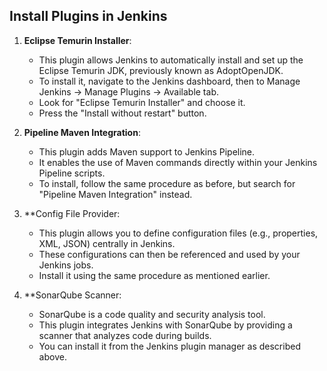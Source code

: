 ## Install Plugins in Jenkins

1. **Eclipse Temurin Installer**:

	- This plugin allows Jenkins to automatically install and set up the Eclipse Temurin JDK, previously known as AdoptOpenJDK.
	- To install it, navigate to the Jenkins dashboard, then to Manage Jenkins -> Manage Plugins -> Available tab.
	- Look for "Eclipse Temurin Installer" and choose it.
	- Press the "Install without restart" button.
   
2. **Pipeline Maven Integration**:
   - This plugin adds Maven support to Jenkins Pipeline.
   - It enables the use of Maven commands directly within your Jenkins Pipeline scripts.
   - To install, follow the same procedure as before, but search for "Pipeline Maven Integration" instead.
   
3. **Config File Provider:

   - This plugin allows you to define configuration files (e.g., properties, XML, JSON) centrally in Jenkins.
   - These configurations can then be referenced and used by your Jenkins jobs.
   - Install it using the same procedure as mentioned earlier.

4. **SonarQube Scanner:

   - SonarQube is a code quality and security analysis tool.
   - This plugin integrates Jenkins with SonarQube by providing a scanner that analyzes code during builds.
   - You can install it from the Jenkins plugin manager as described above.

